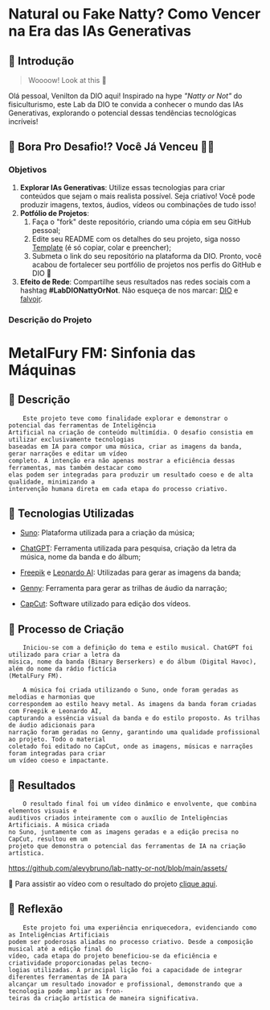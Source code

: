 # Natural ou Fake Natty? Como Vencer na Era das IAs Generativas

## 🚀 Introdução

> Woooow! Look at this 👀

Olá pessoal, Venilton da DIO aqui! Inspirado na hype _"Natty or Not"_ do fisiculturismo, este Lab da DIO te convida a conhecer o mundo das IAs Generativas, explorando o potencial dessas tendências tecnológicas incríveis!

## 🎯 Bora Pro Desafio!? Você Já Venceu 💪🤓

### Objetivos

1. **Explorar IAs Generativas**: Utilize essas tecnologias para criar conteúdos que sejam o mais realista possível. Seja criativo! Você pode produzir imagens, textos, áudios, vídeos ou combinações de tudo isso!
1. **Potfólio de Projetos**:
    1. Faça o "fork" deste repositório, criando uma cópia em seu GitHub pessoal;
    2. Edite seu README com os detalhes do seu projeto, siga nosso [Template](#template) (é só copiar, colar e preencher);
    3. Submeta o link do seu repositório na plataforma da DIO. Pronto, você acabou de fortalecer seu portfólio de projetos nos perfis do GitHub e DIO 🚀
1. **Efeito de Rede**: Compartilhe seus resultados nas redes sociais com a hashtag **#LabDIONattyOrNot**. Não esqueça de nos marcar: [DIO](https://www.linkedin.com/school/dio-makethechange) e [falvojr](https://www.linkedin.com/in/falvojr).

### Descrição do Projeto


# MetalFury FM: Sinfonia das Máquinas
## 📒 Descrição
        Este projeto teve como finalidade explorar e demonstrar o potencial das ferramentas de Inteligência
    Artificial na criação de conteúdo multimídia. O desafio consistia em utilizar exclusivamente tecnologias
    baseadas em IA para compor uma música, criar as imagens da banda, gerar narrações e editar um vídeo
    completo. A intenção era não apenas mostrar a eficiência dessas ferramentas, mas também destacar como
    elas podem ser integradas para produzir um resultado coeso e de alta qualidade, minimizando a
    intervenção humana direta em cada etapa do processo criativo.

## 🤖 Tecnologias Utilizadas

- [Suno](https://suno.com/): Plataforma utilizada para a criação da música;

- [ChatGPT](https://chatgpt.com/): Ferramenta utilizada para pesquisa, criação da letra da música, nome da banda e do álbum;

- [Freepik](https://chatgpt.com/) e [Leonardo AI](https://leonardo.ai/): Utilizadas para gerar as imagens da banda;

- [Genny](https://genny.lovo.ai/): Ferramenta para gerar as trilhas de áudio da narração;

- [CapCut](https://www.capcut.com/): Software utilizado para edição dos vídeos.

## 🧐 Processo de Criação
        Iniciou-se com a definição do tema e estilo musical. ChatGPT foi utilizado para criar a letra da
    música, nome da banda (Binary Berserkers) e do álbum (Digital Havoc), além do nome da rádio fictícia
    (MetalFury FM).
    
        A música foi criada utilizando o Suno, onde foram geradas as melodias e harmonias que
    correspondem ao estilo heavy metal. As imagens da banda foram criadas com Freepik e Leonardo AI,
    capturando a essência visual da banda e do estilo proposto. As trilhas de áudio adicionais para
    narração foram geradas no Genny, garantindo uma qualidade profissional ao projeto. Todo o material
    coletado foi editado no CapCut, onde as imagens, músicas e narrações foram integradas para criar 
    um vídeo coeso e impactante.

## 🚀 Resultados
        O resultado final foi um vídeo dinâmico e envolvente, que combina elementos visuais e
    auditivos criados inteiramente com o auxílio de Inteligências Artificiais. A música criada
    no Suno, juntamente com as imagens geradas e a edição precisa no CapCut, resultou em um
    projeto que demonstra o potencial das ferramentas de IA na criação artística.

    
https://github.com/alevybruno/lab-natty-or-not/blob/main/assets/


🎥 Para assistir ao vídeo com o resultado do projeto [clique aqui](https://youtu.be/k9ZOApvcw4s?si=KzFApfDLkyEG9Y1q).

## 💭 Reflexão
        Este projeto foi uma experiência enriquecedora, evidenciando como as Inteligências Artificiais
    podem ser poderosas aliadas no processo criativo. Desde a composição musical até a edição final do
    vídeo, cada etapa do projeto beneficiou-se da eficiência e criatividade proporcionadas pelas tecno-
    logias utilizadas. A principal lição foi a capacidade de integrar diferentes ferramentas de IA para
    alcançar um resultado inovador e profissional, demonstrando que a tecnologia pode ampliar as fron-
    teiras da criação artística de maneira significativa.
